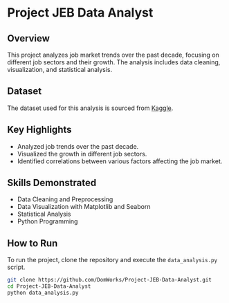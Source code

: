 # Project JEB Data Analyst

## Overview
This project analyzes job market trends over the past decade, focusing on different job sectors and their growth. The analysis includes data cleaning, visualization, and statistical analysis.

## Dataset
The dataset used for this analysis is sourced from [Kaggle](https://www.kaggle.com/).

## Key Highlights
- Analyzed job trends over the past decade.
- Visualized the growth in different job sectors.
- Identified correlations between various factors affecting the job market.

## Skills Demonstrated
- Data Cleaning and Preprocessing
- Data Visualization with Matplotlib and Seaborn
- Statistical Analysis
- Python Programming

## How to Run
To run the project, clone the repository and execute the `data_analysis.py` script.

```bash
git clone https://github.com/DomWorks/Project-JEB-Data-Analyst.git
cd Project-JEB-Data-Analyst
python data_analysis.py
